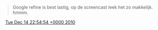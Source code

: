 > Google refine is best lastig, op de screencast leek het zo makkelijk\. hmmm\.

<img src="../../media/tweet.ico" width="12" /> [Tue Dec 14 22:54:54 +0000 2010](https://twitter.com/DromerDenker/status/14815622395334656)